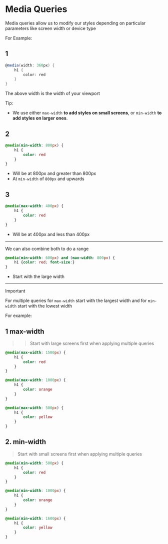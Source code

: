 # Media Queries

Media queries allow us to modify our styles depending on particular parameters like screen width or device type

For Example:

## 1

```cs
@media(width: 360px) {
    h1 {
        color: red
    }
}
```

The above width is the width of your viewport

Tip:

- We use either `max-width` **to add styles on small screens**, or `min-width` **to add styles on larger ones**.

## 2

```css
@media(min-width: 800px) {
    h1 {
        color: red
    }
}
```

- Will be at 800px and greater than 800px
- At `min-width` of `800px` and upwards

## 3

```css
@media(max-width: 400px) {
    h1 {
        color: red
    }
}
```

- Will be at 400px and less than 400px

---

We can also combine both to do a range

```css
@media(min-width: 600px) and (max-width: 800px) {
    h1 {color: red; font-size:}
}
```

- Start with the large width

---

Important

For multiple queries for `max-width` start with the largest width and for `min-width` start with the lowest width

For example:

## 1 max-width

> > Start with large screens first when applying multiple queries

```css
@media(max-width: 1500px) {
    h1 {
        color: red
    }
}

@media(max-width: 1000px) {
    h1 {
        color: orange
    }
}

@media(max-width: 500px) {
    h1 {
        color: yellow
    }
}
```

## 2. min-width

> Start with small screens first when applying multiple queries

```css
@media(min-width: 500px) {
    h1 {
        color: red
    }
}

@media(min-width: 1000px) {
    h1 {
        color: orange
    }
}

@media(min-width: 1600px) {
    h1 {
        color: yellow
    }
}
```
